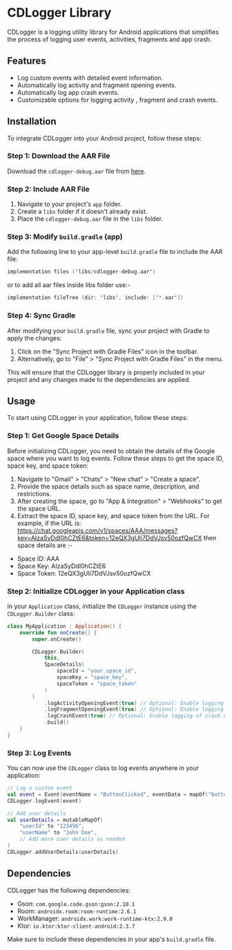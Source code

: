 # CDLogger Library

CDLogger is a logging utility library for Android applications that simplifies the process of
logging user events, activities, fragments and app crash.

## Features

- Log custom events with detailed event information.
- Automatically log activity and fragment opening events.
- Automatically log app crash events.
- Customizable options for logging activity , fragment and crash events.

## Installation

To integrate CDLogger into your Android project, follow these steps:

### Step 1: Download the AAR File

Download the `cdlogger-debug.aar` file
from  [here](cdlogger-debug.aar).

### Step 2: Include AAR File

1. Navigate to your project's `app` folder.
2. Create a `libs` folder if it doesn't already exist.
3. Place the `cdlogger-debug.aar` file in the `libs` folder.

### Step 3: Modify `build.gradle` (app)

Add the following line to your app-level `build.gradle` file to include the AAR file:

```kotlin
implementation files ('libs/cdlogger-debug.aar')
```

or to add all aar files inside libs folder use:-

```kotlin
implementation fileTree (dir: 'libs', include: ['*.aar'])
```

### Step 4: Sync Gradle

After modifying your `build.gradle` file, sync your project with Gradle to apply the changes:

1. Click on the "Sync Project with Gradle Files" icon in the toolbar.
2. Alternatively, go to "File" > "Sync Project with Gradle Files" in the menu.

This will ensure that the CDLogger library is properly included in your project and any changes made
to the dependencies are applied.

## Usage

To start using CDLogger in your application, follow these steps:

### Step 1: Get Google Space Details

Before initializing CDLogger, you need to obtain the details of the Google space where you want to
log events. Follow these steps to get the space ID, space key, and space token:

1. Navigate to "Gmail" > "Chats" > "New chat" > "Create a space".
2. Provide the space details such as space name, description, and restrictions.
3. After creating the space, go to "App & Integration" > "Webhooks" to get the space URL.
4. Extract the space ID, space key, and space token from the URL. For example, if the URL
   is:  https://chat.googleapis.com/v1/spaces/AAA/messages?key=AIzaSyDdI0hCZtE6&token=12eQX3gUIi7DdVJsv50ozfQwCX
   then space details are :-

- Space ID: AAA
- Space Key: AIzaSyDdI0hCZtE6
- Space Token: 12eQX3gUIi7DdVJsv50ozfQwCX

### Step 2: Initialize CDLogger in your Application class

In your `Application` class, initialize the `CDLogger` instance using the `CDLogger.Builder` class:

```kotlin
class MyApplication : Application() {
    override fun onCreate() {
        super.onCreate()

        CDLogger.Builder(
            this,
            SpaceDetails(
                spaceId = "your_space_id",
                spaceKey = "space_key",
                spaceToken = "space_token"
            )
        )
            .logActivityOpeningEvent(true) // Optional: Enable logging of activity opening events
            .logFragmentOpeningEvent(true) // Optional: Enable logging of fragment opening events
            .logCrashEvent(true) // Optional: Enable logging of crash events
            .build()
    }
}
```

### Step 3: Log Events

You can now use the `CDLogger` class to log events anywhere in your application:

```kotlin
// Log a custom event
val event = Event(eventName = "ButtonClicked", eventData = mapOf("buttonId" to "loginButton"))
CDLogger.logEvent(event)

// Add user details
val userDetails = mutableMapOf(
    "userId" to "123456",
    "userName" to "John Doe",
    // Add more user details as needed
)
CDLogger.addUserDetails(userDetails)
```

## Dependencies

CDLogger has the following dependencies:

- Gson: `com.google.code.gson:gson:2.10.1`
- Room: `androidx.room:room-runtime:2.6.1`
- WorkManager: `androidx.work:work-runtime-ktx:2.9.0`
- Ktor: `io.ktor:ktor-client-android:2.3.7`

Make sure to include these dependencies in your app's `build.gradle` file.
